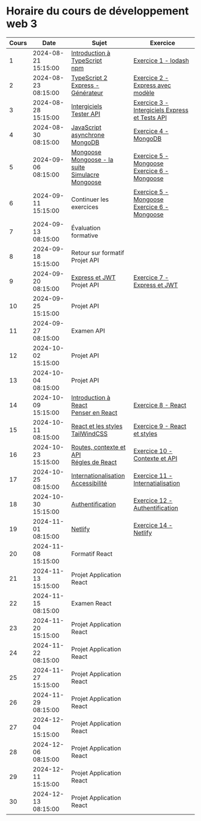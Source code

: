 # Horaire du cours de développement web 3
Cours|Date|Sujet|Exercice
--|--|--|--
1|2024-08-21 15:15:00|[Introduction à TypeScript](introduction_typescript.md) <br/> [npm](npm.md)|[Exercice 1 - lodash](exercice1_lodash.md)
2|2024-08-23 08:15:00|[TypeScript 2](typescript_2.md)<br/>[Express - Générateur](generateur_express.md)|[Exercice 2 - Express avec modèle](exercice2_express_avec_modele.md)
3|2024-08-28 15:15:00|[Intergiciels](intergiciels_express.md)<br/>[Tester API](tester_api.md)|[Exercice 3 - Intergiciels Express et Tests API](exercice3_intergiciels_express.md)
4|2024-08-30 08:15:00|[JavaScript asynchrone](javascript_async.md) <br/> [MongoDB](mongodb.md)|[Exercice 4 - MongoDB](exercice4_mongodb.md)
5|2024-09-06 08:15:00|[Mongoose](introduction_mongoose.md)<br/>[Mongoose - la suite](mongoose2.md)<br/>[Simulacre Mongoose](simulacre_mongoose.md)|[Exercice 5 - Mongoose](exercice5_mongoose.md)<br/>[Exercice 6 - Mongoose](exercice6_mongoose.md)
6|2024-09-11 15:15:00|Continuer les exercices|[Exercice 5 - Mongoose](exercice5_mongoose.md)<br/>[Exercice 6 - Mongoose](exercice6_mongoose.md)
7|2024-09-13 08:15:00|Évaluation formative|
8|2024-09-18 15:15:00|Retour sur formatif <br/> Projet API|
9|2024-09-20 08:15:00|[Express et JWT](express_jwt.md) <br/>Projet API|[Exercice 7 - Express et JWT](exercice7_express_jwt.md)
10|2024-09-25 15:15:00|Projet API|
11|2024-09-27 08:15:00|Examen API|
12|2024-10-02 15:15:00|Projet API|
13|2024-10-04 08:15:00|Projet API|
14|2024-10-09 15:15:00|[Introduction à React](introduction_react.md)<br/> [Penser en React](penser_en_react.md)|[Exercice 8 - React](exercice8_react.md)
15|2024-10-11 08:15:00|[React et les styles](react_styles.md)<br/> [TailWindCSS](react_tw.md)|[Exercice 9 - React et styles](exercice9_react_styles.md)
16|2024-10-23 15:15:00|[Routes, contexte et API](react3.md)<br/> [Régles de React](regles_react.md)|[Exercice 10 - Contexte et API](exercice10_context.md)
17|2024-10-25 08:15:00|[Internationalisation](internationalisation.md) <br />[Accessibilité](accessibilite.md)|[Exercice 11 - Internatialisation](exercice11_internationalisation.md)
18|2024-10-30 15:15:00|[Authentification](authentification.md)|[Exercice 12 - Authentification](exercice12_authentification.md)
19|2024-11-01 08:15:00|[Netlify](netlify.md)|[Exercice 14 - Netlify](exercice14_netlify.md)
20|2024-11-08 15:15:00|Formatif React|
21|2024-11-13 15:15:00|Projet Application React|
22|2024-11-15 08:15:00|Examen React|
23|2024-11-20 15:15:00|Projet Application React|
24|2024-11-22 08:15:00|Projet Application React|
25|2024-11-27 15:15:00|Projet Application React|
26|2024-11-29 08:15:00|Projet Application React|
27|2024-12-04 15:15:00|Projet Application React|
28|2024-12-06 08:15:00|Projet Application React|
29|2024-12-11 15:15:00|Projet Application React|
30|2024-12-13 08:15:00|Projet Application React|
